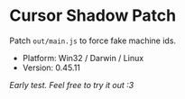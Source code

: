 # Cursor Shadow Patch

Patch `out/main.js` to force fake machine ids.

- Platform: Win32 / Darwin / Linux
- Version: 0.45.11

*Early test. Feel free to try it out :3*
